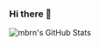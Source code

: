 ### Hi there 👋

![mbrn's GitHub Stats](https://github-readme-stats.vercel.app/api?username=v0xnihili&show_icons=true&title_color=fff&icon_color=79ff97&text_color=9f9f9f&bg_color=151515)

<!--
**V0XNIHILI/V0XNIHILI** is a ✨ _special_ ✨ repository because its `README.md` (this file) appears on your GitHub profile.

Here are some ideas to get you started:

- 🔭 I’m currently working on ...
- 🌱 I’m currently learning ...
- 👯 I’m looking to collaborate on ...
- 🤔 I’m looking for help with ...
- 💬 Ask me about ...
- 📫 How to reach me: ...
- 😄 Pronouns: ...
- ⚡ Fun fact: ...
-->
